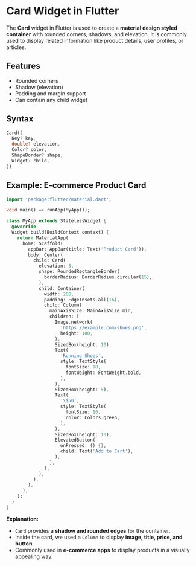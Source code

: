 # Card Widget in Flutter

The **Card** widget in Flutter is used to create a **material design styled container** with rounded corners, shadows, and elevation. It is commonly used to display related information like product details, user profiles, or articles.

## Features

- Rounded corners
- Shadow (elevation)
- Padding and margin support
- Can contain any child widget

## Syntax

```dart
Card({
  Key? key,
  double? elevation,
  Color? color,
  ShapeBorder? shape,
  Widget? child,
})
````

## Example: E-commerce Product Card

```dart
import 'package:flutter/material.dart';

void main() => runApp(MyApp());

class MyApp extends StatelessWidget {
  @override
  Widget build(BuildContext context) {
    return MaterialApp(
      home: Scaffold(
        appBar: AppBar(title: Text('Product Card')),
        body: Center(
          child: Card(
            elevation: 5,
            shape: RoundedRectangleBorder(
              borderRadius: BorderRadius.circular(15),
            ),
            child: Container(
              width: 200,
              padding: EdgeInsets.all(16),
              child: Column(
                mainAxisSize: MainAxisSize.min,
                children: [
                  Image.network(
                    'https://example.com/shoes.png',
                    height: 100,
                  ),
                  SizedBox(height: 10),
                  Text(
                    'Running Shoes',
                    style: TextStyle(
                      fontSize: 18,
                      fontWeight: FontWeight.bold,
                    ),
                  ),
                  SizedBox(height: 5),
                  Text(
                    '\$50',
                    style: TextStyle(
                      fontSize: 16,
                      color: Colors.green,
                    ),
                  ),
                  SizedBox(height: 10),
                  ElevatedButton(
                    onPressed: () {},
                    child: Text('Add to Cart'),
                  ),
                ],
              ),
            ),
          ),
        ),
      ),
    );
  }
}
```

**Explanation:**

* `Card` provides a **shadow and rounded edges** for the container.
* Inside the card, we used a `Column` to display **image, title, price, and button**.
* Commonly used in **e-commerce apps** to display products in a visually appealing way.

```
